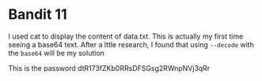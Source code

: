 # Bandit 11

I used cat to display the content of data.txt. This is actually my first time seeing a base64 text. After a lttle research, I found that using `--decode` with the `base64` will be my solution

This is the password dtR173fZKb0RRsDFSGsg2RWnpNVj3qRr
